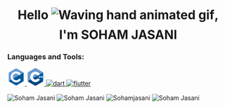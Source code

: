 
<!---
jasanisoham/jasanisoham is a ✨ special ✨ repository because its `README.md` (this file) appears on your GitHub profile.
You can click the Preview link to take a look at your changes.
--->
<h1 align="center">Hello <img src="https://raw.githubusercontent.com/nixin72/nixin72/master/wave.gif" alt="Waving hand animated gif" height="45" style="max-width: 100%; display: inline-block;" data-target="animated-image.originalImage">, I'm SOHAM JASANI</h1>
<h3 align="left">Languages and Tools:</h3>
<p align="left"> <a href="https://www.cprogramming.com/" target="_blank" rel="noreferrer"> <img src="https://raw.githubusercontent.com/devicons/devicon/master/icons/c/c-original.svg" alt="c" width="40" height="40"/> </a> <a href="https://www.w3schools.com/cpp/" target="_blank" rel="noreferrer"> <img src="https://raw.githubusercontent.com/devicons/devicon/master/icons/cplusplus/cplusplus-original.svg" alt="cplusplus" width="40" height="40"/> </a> <a href="https://dart.dev" target="_blank" rel="noreferrer"> <img src="https://www.vectorlogo.zone/logos/dartlang/dartlang-icon.svg" alt="dart" width="40" height="40"/> </a> <a href="https://flutter.dev" target="_blank" rel="noreferrer"> <img src="https://www.vectorlogo.zone/logos/flutterio/flutterio-icon.svg" alt="flutter" width="40" height="40"/> </a> </p>
<img align="center" src="https://activity-graph.herokuapp.com/graph?username=sohamjasani&amp;theme=minimal" alt="Soham Jasani" data-canonical-src="https://activity-graph.herokuapp.com/graph?username=sohamjasani&amp;theme=minimal" style="max-width: 100%;">
<img align="center" src="https://github-readme-stats.vercel.app/api/top-langs?username=sohamjasani&amp;show_icons=true&amp;locale=en&amp;layout=compact&amp;theme=vue" alt="Soham Jasani" data-canonical-src="https://github-readme-stats.vercel.app/api/top-langs?username=sohamjasani&amp;show_icons=true&amp;locale=en&amp;layout=compact&amp;theme=vue" style="max-width: 100%;">
<img align="center" src="https://github-readme-stats.vercel.app/api?username=sohamjasani&amp;show_icons=true&amp;locale=en&amp;theme=vue" alt="Sohamjasani" data-canonical-src="https://github-readme-stats.vercel.app/api?username=sohamjasani&amp;show_icons=true&amp;locale=en&amp;theme=vue" style="max-width: 100%;">
<img align="center" src="https://github-readme-streak-stats.herokuapp.com/?user=sohamjasani&amp;theme=vue" alt="Soham Jasani" data-canonical-src="https://github-readme-streak-stats.herokuapp.com/?user=sohamjasani&amp;theme=vue" style="max-width: 100%;">
